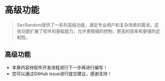# 高级功能

<ArticleMetadata />

> SecRandom提供了一系列高级功能，满足专业用户和复杂场景的需求。这些功能扩展了软件的基础能力，允许更精细的控制、更高的效率和更强的定制性。

## 高级功能
- 本章内容待软件开发进程进行下一步再进行编写！
- 您可以通过GitHub issue进行提交建议，感谢支持！